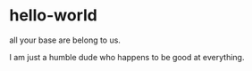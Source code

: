 # hello-world
all your base are belong to us.

I am just a humble dude who happens to be good at everything.
